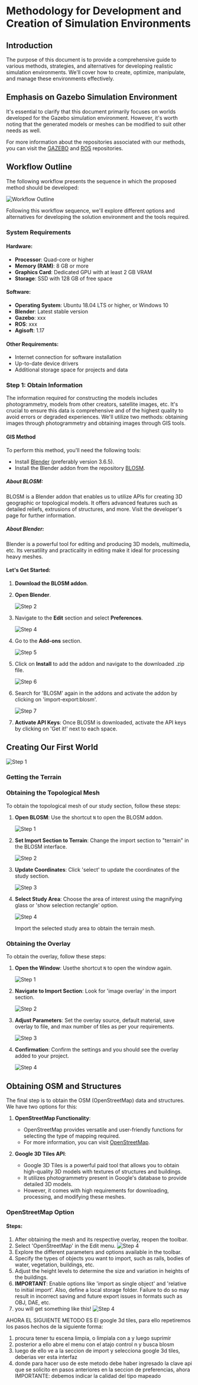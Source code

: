 # Methodology for Development and Creation of Simulation Environments

## Introduction

The purpose of this document is to provide a comprehensive guide to various methods, strategies, and alternatives for developing realistic simulation environments. We'll cover how to create, optimize, manipulate, and manage these environments effectively.

## Emphasis on Gazebo Simulation Environment

It's essential to clarify that this document primarily focuses on worlds developed for the Gazebo simulation environment. However, it's worth noting that the generated models or meshes can be modified to suit other needs as well.

For more information about the repositories associated with our methods, you can visit the [GAZEBO](https://github.com/gazebosim) and [ROS]() repositories.

## Workflow Outline

The following workflow presents the sequence in which the proposed method should be developed:

![Workflow Outline](https://github.com/jebaeros/Worlds_documentation/raw/main/metodology.png)

Following this workflow sequence, we'll explore different options and alternatives for developing the solution environment and the tools required.

### System Requirements

#### Hardware:

- **Processor**: Quad-core or higher
- **Memory (RAM)**: 8 GB or more
- **Graphics Card**: Dedicated GPU with at least 2 GB VRAM
- **Storage**: SSD with 128 GB of free space

#### Software:

- **Operating System**: Ubuntu 18.04 LTS or higher, or Windows 10
- **Blender**: Latest stable version
- **Gazebo**: xxx
- **ROS**: xxx
- **Agisoft**: 1.17

#### Other Requirements:

- Internet connection for software installation
- Up-to-date device drivers
- Additional storage space for projects and data

### Step 1: Obtain Information

The information required for constructing the models includes photogrammetry, models from other creators, satellite images, etc. It's crucial to ensure this data is comprehensive and of the highest quality to avoid errors or degraded experiences. We'll utilize two methods: obtaining images through photogrammetry and obtaining images through GIS tools.

#### GIS Method

To perform this method, you'll need the following tools:

- Install [Blender](https://blender.org/) (preferably version 3.6.5).
- Install the Blender addon from the repository [BLOSM](https://github.com/vvoovv/blosm).

##### About BLOSM:

BLOSM is a Blender addon that enables us to utilize APIs for creating 3D geographic or topological models. It offers advanced features such as detailed reliefs, extrusions of structures, and more. Visit the developer's page for further information.

##### About Blender:

Blender is a powerful tool for editing and producing 3D models, multimedia, etc. Its versatility and practicality in editing make it ideal for processing heavy meshes. 

#### Let's Get Started:

1. **Download the BLOSM addon**.
   
2. **Open Blender**.
   
   ![Step 2](https://github.com/jebaeros/Worlds_documentation/blob/main/gis%20method/1.png)

3. Navigate to the **Edit** section and select **Preferences**.
   
   ![Step 4](https://github.com/jebaeros/Worlds_documentation/blob/main/gis%20method/3.png)

4. Go to the **Add-ons** section.
   
   ![Step 5](https://github.com/jebaeros/Worlds_documentation/blob/main/gis%20method/4.png)

5. Click on **Install** to add the addon and navigate to the downloaded .zip file.
   
   ![Step 6](https://github.com/jebaeros/Worlds_documentation/blob/main/gis%20method/5.png)

6. Search for 'BLOSM' again in the addons and activate the addon by clicking on 'import-export:blosm'.
   
   ![Step 7](https://github.com/jebaeros/Worlds_documentation/blob/main/gis%20method/7.png)

7. **Activate API Keys**: Once BLOSM is downloaded, activate the API keys by clicking on 'Get it!' next to each space.

## Creating Our First World

![Step 1](https://github.com/jebaeros/Worlds_documentation/blob/main/gis%20method/25.png)

### Getting the Terrain

### Obtaining the Topological Mesh

To obtain the topological mesh of our study section, follow these steps:

1. **Open BLOSM**: Use the shortcut `N` to open the BLOSM addon.
   
   ![Step 1](https://github.com/jebaeros/Worlds_documentation/blob/main/gis%20method/11.png)

2. **Set Import Section to Terrain**: Change the import section to "terrain" in the BLOSM interface.
   
   ![Step 2](https://github.com/jebaeros/Worlds_documentation/blob/main/gis%20method/12.png)

3. **Update Coordinates**: Click 'select' to update the coordinates of the study section.
   
   ![Step 3](https://github.com/jebaeros/Worlds_documentation/blob/main/gis%20method/13.png)

4. **Select Study Area**: Choose the area of interest using the magnifying glass or 'show selection rectangle' option.
   
   ![Step 4](https://github.com/jebaeros/Worlds_documentation/blob/main/gis%20method/14.png)

   Import the selected study area to obtain the terrain mesh.

### Obtaining the Overlay

To obtain the overlay, follow these steps:

1. **Open the Window**: Usethe shortcut `N` to open the window again.
   
   ![Step 1](https://github.com/jebaeros/Worlds_documentation/blob/main/gis%20method/11.png)

2. **Navigate to Import Section**: Look for 'image overlay' in the import section.
   
   ![Step 2](https://github.com/jebaeros/Worlds_documentation/blob/main/gis%20method/18.png)

3. **Adjust Parameters**: Set the overlay source, default material, save overlay to file, and max number of tiles as per your requirements.
   
   ![Step 3](https://github.com/jebaeros/Worlds_documentation/blob/main/gis%20method/19.png)

4. **Confirmation**: Confirm the settings and you should see the overlay added to your project.
   
   ![Step 4](https://github.com/jebaeros/Worlds_documentation/blob/main/gis%20method/21.png)

## Obtaining OSM and Structures

The final step is to obtain the OSM (OpenStreetMap) data and structures. We have two options for this:

1. **OpenStreetMap Functionality**:
   - OpenStreetMap provides versatile and user-friendly functions for selecting the type of mapping required.
   - For more information, you can visit [OpenStreetMap](https://github.com/openstreetmap/).
   
2. **Google 3D Tiles API**:
   - Google 3D Tiles is a powerful paid tool that allows you to obtain high-quality 3D models with textures of structures and buildings.
   - It utilizes photogrammetry present in Google's database to provide detailed 3D models.
   - However, it comes with high requirements for downloading, processing, and modifying these meshes.

### OpenStreetMap Option

#### Steps:
1. After obtaining the mesh and its respective overlay, reopen the toolbar.
3. Select 'OpenStreetMap' in the Edit menu.
   ![Step 4](https://github.com/jebaeros/Worlds_documentation/blob/main/gis%20method/24.png)
5. Explore the different parameters and options available in the toolbar.
6. Specify the types of objects you want to import, such as rails, bodies of water, vegetation, buildings, etc.
7. Adjust the height levels to determine the size and variation in heights of the buildings.
8. **IMPORTANT**: Enable options like 'import as single object' and 'relative to initial import'. Also, define a local storage folder. Failure to do so may result in incorrect saving and future export issues in formats such as OBJ, DAE, etc.
9. you will get something like this!
![Step 4](https://github.com/jebaeros/Worlds_documentation/blob/main/gis%20method/26.png)

AHORA EL SIGUIENTE METODO ES El google 3d tiles, para ello repetiremos los pasos hechos de la siguiente forma:
1. procura tener tu escena limpia, o limpiala con a y luego suprimir
2. posterior a ello abre el menu con el atajo control n y busca blosm
3. luego de ello ve a la seccion de import y selecciona google 3d tiles, deberias ver esta interfaz
4. donde para hacer uso de este metodo debe haber ingresado la clave api que se solicito en pasos anteriores en la seccion de preferencias, ahora IMPORTANTE: debemos indicar la calidad del tipo mapeado 



